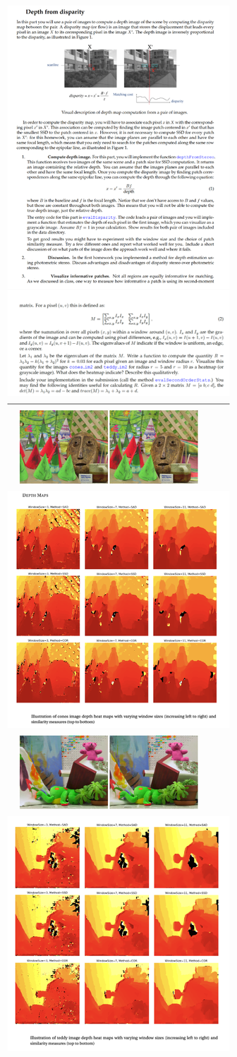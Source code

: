 ![Question 1](https://github.com/ykamoji/depth-disparity/blob/main/img_refs/question_1.png?raw=true)
![Question 2](https://github.com/ykamoji/depth-disparity/blob/main/img_refs/question_2.png?raw=true)

<hr/>
&nbsp;&nbsp;&nbsp;&nbsp;&nbsp;&nbsp;
<img src="https://github.com/ykamoji/depth-disparity/blob/main/img_refs/cones_1.png?raw=true" width="200"/>
<img src="https://github.com/ykamoji/depth-disparity/blob/main/img_refs/cones_2.png?raw=true" width="200"/>

![Depth Map 1](https://github.com/ykamoji/depth-disparity/blob/main/img_refs/depth_map_1.png?raw=true)

&nbsp;&nbsp;&nbsp;&nbsp;&nbsp;&nbsp;
<img src="https://github.com/ykamoji/depth-disparity/blob/main/img_refs/teddy_1.png?raw=true" width="200"/>
<img src="https://github.com/ykamoji/depth-disparity/blob/main/img_refs/teddy_2.png?raw=true" width="200"/>

![Depth Map 2](https://github.com/ykamoji/depth-disparity/blob/main/img_refs/depth_map_2.png?raw=true)
